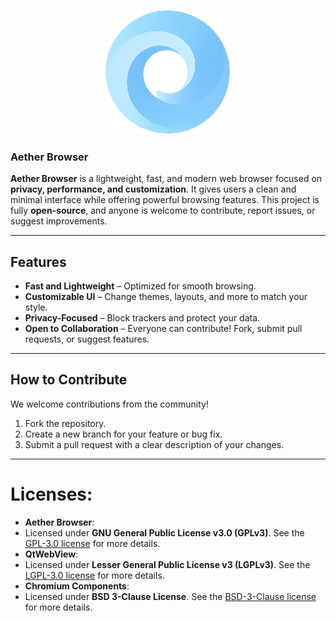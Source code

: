 <p align="center">
  <img src="icongithub.png" alt="Aether Browser Icon" width="200">
  <br>
  <h3><strong>Aether Browser</strong></h3>
</p>

**Aether Browser** is a lightweight, fast, and modern web browser focused on **privacy, performance, and customization**. It gives users a clean and minimal interface while offering powerful browsing features. This project is fully **open-source**, and anyone is welcome to contribute, report issues, or suggest improvements.

---

## Features
- **Fast and Lightweight** – Optimized for smooth browsing.  
- **Customizable UI** – Change themes, layouts, and more to match your style.  
- **Privacy-Focused** – Block trackers and protect your data.  
- **Open to Collaboration** – Everyone can contribute! Fork, submit pull requests, or suggest features.  

---

## How to Contribute
We welcome contributions from the community!  
1. Fork the repository.  
2. Create a new branch for your feature or bug fix.  
3. Submit a pull request with a clear description of your changes.  

---

# Licenses:
- **Aether Browser**:
- Licensed under **GNU General Public License v3.0 (GPLv3)**. See the [GPL-3.0 license](https://github.com/CodeNetLabs/Aether?tab=GPL-3.0-3-ov-file) for more details.
- **QtWebView**:
- Licensed under **Lesser General Public License v3 (LGPLv3)**. See the [LGPL-3.0 license](https://github.com/CodeNetLabs/Aether?tab=LGPL-3.0-2-ov-file) for more details.
- **Chromium Components**:
- Licensed under **BSD 3-Clause License**. See the [BSD-3-Clause license](https://github.com/CodeNetLabs/Aether?tab=BSD-3-Clause-1-ov-file) for more details.
